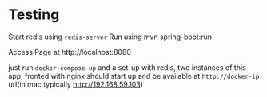 # Testing
Start redis using `redis-server`
Run using mvn spring-boot:run

Access Page at http://localhost:8080

just run `docker-compose up` and a set-up with redis, two instances of this app, fronted with nginx should start up 
and be available at `http://docker-ip` url(in mac typically http://192.168.59.103)
